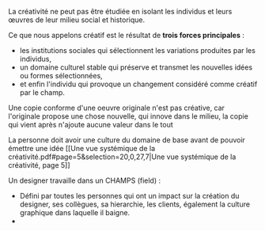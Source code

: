 La créativité ne peut pas être étudiée en isolant les individus et leurs œuvres de leur milieu social et historique. 

Ce que nous appelons créatif est le résultat de **trois forces principales** : 
- les institutions sociales qui sélectionnent les variations produites par les individus, 
- un domaine culturel stable qui préserve et transmet les nouvelles idées ou formes sélectionnées, 
- et enfin l'individu qui provoque un changement considéré comme créatif par le champ.

Une copie conforme d'une oeuvre originale n'est pas créative, car l'originale propose une chose nouvelle, qui innove dans le milieu, la copie qui vient après n'ajoute aucune valeur dans le tout

La personne doit avoir une culture du domaine de base avant de pouvoir émettre une idée 
[[Une vue systémique de la créativité.pdf#page=5&selection=20,0,27,7|Une vue systémique de la créativité, page 5]]

Un designer travaille dans un CHAMPS (field) : 
- Défini par toutes les personnes qui ont un impact sur la création du designer, ses collègues, sa hierarchie, les clients, également la culture graphique dans laquelle il baigne. 
- 